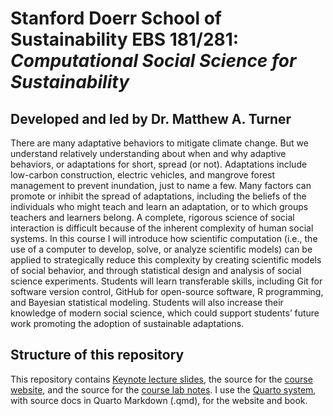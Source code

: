# Stanford Doerr School of Sustainability EBS 181/281: _Computational Social Science for Sustainability_
## Developed and led by Dr. Matthew A. Turner

There are many adaptative behaviors to mitigate climate change. But we understand relatively understanding about when and why adaptive behaviors, or adaptations for short, spread (or not). Adaptations include low-carbon construction, electric vehicles, and mangrove forest management to prevent inundation, just to name a few. Many factors can promote or inhibit the spread of adaptations, including the beliefs of the individuals who might teach and learn an adaptation, or to which groups teachers and learners belong. A complete, rigorous science of social interaction is difficult because of the inherent complexity of human social systems. In this course I will introduce how scientific computation (i.e., the use of a computer to develop, solve, or analyze scientific models) can be applied to strategically reduce this complexity by creating scientific models of social behavior, and through statistical design and analysis of social science experiments. Students will learn transferable skills, including Git for software version control, GitHub for open-source software, R programming, and Bayesian statistical modeling. Students will also increase their knowledge of modern social science, which could support students’ future work promoting the adoption of sustainable adaptations.

## Structure of this repository

This repository contains [Keynote lecture slides](https://github.com/mt-digital/Computational-Social-Science-for-Sustainability-Course/tree/main/Lectures), the source for the [course website](https://mt.digital/EBS-X82), and the source for the [course lab notes](https://mt.digital/EBS-X82/book). I use the [Quarto system](https://quarto.org/), with source docs in Quarto Markdown (.qmd), for the website and book.
